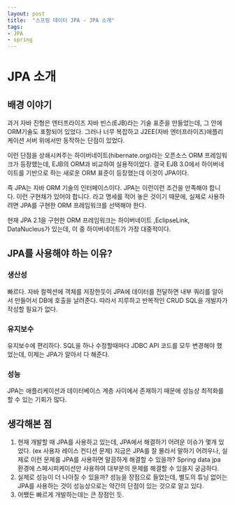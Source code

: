 ```yaml
---
layout: post
title:  "스프링 데이터 JPA - JPA 소개"
tags:
- JPA
- spring
---
```


# JPA 소개
## 배경 이야기
과거 자바 진형은 엔터프라이즈 자바 빈스(EJB)라는 기술 표준을 만들었는데, 그 안에 ORM기술도 포함되어 있었다. 그러나 너무 복잡하고 J2EE(자바 엔터프라이즈)애플리케이션 서버 위에서만 동작하는 단점이 있었다.

이런 단점을 상쇄시켜주는 하이버네이트(hibernate.org)라는 오픈소스 ORM 프레임워크가 등장했는데, EJB의 ORM과 비교하여 실용적이었다. 결국 EJB 3.0에서 하이버네이트를 기반으로 하는 새로운 ORM 표준이 등장했는데 이것이 JPA이다.

즉 JPA는 자바 ORM 기술의 인터페이스이다. JPA는 이런이런 조건을 만족해야 합니다. 이런 구현채가 있어야 합니다. 라고 명세를 적어 놓은 것이기 때문에, 실제로 사용하려면 JPA를 구현한 ORM 프레임워크를 선택해야 한다.

현재 JPA 2.1을 구현한 ORM 프레임워크는 하이버네이트 ,EclipseLink, DataNucleus가 있는데, 이 중 하이버네이트가 가장 대중적이다.

## JPA를 사용해야 하는 이유?
### 생산성
빠르다. 자바 컬렉션에 객체를 저장한듯이 JPA에 데이터를 전달하면 내부 쿼리를 알아서 만들어서 DB에 호출을 날려준다. 따라서 지루하고 반복적인 CRUD SQL을 개발자가 작성할 필요가 없다.

### 유지보수
유지보수에 편리하다. SQL을 하나 수정할때마다 JDBC API 코드를 모두 변경해야 했었는데, 이제는 JPA가 알아서 다 해준다.

### 성능
JPA는 애플리케이션과 데이터베이스 계층 사이에서 존재하기 때문에 성능상 최적화를 할 수 있는 기회가 많다.



## 생각해본 점
1. 현재 개발할 때 JPA를 사용하고 있는데, JPA에서 해결하기 어려운 이슈가 몇개 있었다. (ex 사용자 레이스 컨디션 문제) 지금은 JPA를 잘 몰라서 말하기 어려우나, 실제로 이런 문제를 JPA를 사용하면 말끔하게 해결할 수 있을까? Spring data jpa 환경에 스페시피케이션만 사용하여 대부분의 문제를 해결할 수 있을지 궁금하다.
2. 실제로 성능이 더 나아질 수 있을까? 성능을 장점으로 들었는데, 별도의 튜닝 없이는 JPA를 사용하는 것이 성능상으로는 약간의 단점이 있는 것으로 알고 있다.
3. 어쨌든 빠르게 개발하는데는 큰 장점인 듯.